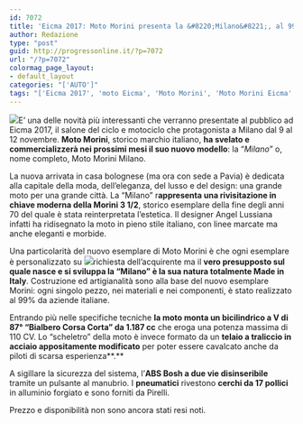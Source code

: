 ```yaml
---
id: 7072
title: 'Eicma 2017: Moto Morini presenta la &#8220;Milano&#8221;, al 99% Made in Italy'
author: Redazione
type: "post"
guid: http://progressonline.it/?p=7072
url: "/?p=7072"
colormag_page_layout:
- default_layout
categories: "['AUTO']"
tags: "['Eicma 2017', 'moto Eicma', 'Moto Morini', 'Moto Morini Eicma', 'Moto Morini Eicma 2017', 'Moto Morini Milano', 'novità Eicma', 'novità Eicma 2017']"
---
```


![](https://progressonline.it/wp-content/uploads/2017/11/milano-4-300x200.jpg)E’ una delle novità più interessanti che verranno presentate al pubblico ad Eicma 2017, il salone del ciclo e motociclo che protagonista a Milano dal 9 al 12 novembre. **Moto Morini**, storico marchio italiano, **ha svelato e commercializzerà nei prossimi mesi il suo nuovo modello**: la “*Milano*” o, nome completo, Moto Morini Milano.

La nuova arrivata in casa bolognese (ma ora con sede a Pavia) è dedicata alla capitale della moda, dell’eleganza, del lusso e del design: una grande moto per una grande città. La “Milano” r**appresenta una rivisitazione in chiave moderna della Morini 3 1/2**, storico esemplare della fine degli anni 70 del quale è stata reinterpretata l’estetica. Il designer Angel Lussiana infatti ha ridisegnato la moto in pieno stile italiano, con linee marcate ma anche eleganti e morbide.

Una particolarità del nuovo esemplare di Moto Morini è che ogni esemplare è personalizzato su ![](https://progressonline.it/wp-content/uploads/2017/11/mm-milano-ap-300x157.jpg)richiesta dell’acquirente ma il **vero presupposto sul quale nasce e si sviluppa la “Milano” è la sua natura totalmente Made in Italy**. Costruzione ed artigianalità sono alla base del nuovo esemplare Morini: ogni singolo pezzo, nei materiali e nei componenti, è stato realizzato al 99% da aziende italiane.

Entrando più nelle specifiche tecniche **la moto monta un bicilindrico a V di 87° “Bialbero Corsa Corta” da 1.187 cc** che eroga una potenza massima di 110 CV. Lo “scheletro” della moto è invece formato da un **telaio a traliccio in acciaio appositamente modificato** per poter essere cavalcato anche da piloti di scarsa esperienza**.**

A sigillare la sicurezza del sistema, l’**ABS Bosh a due vie disinseribile** tramite un pulsante al manubrio. I **pneumatici** rivestono **cerchi da 17 pollici** in alluminio forgiato e sono forniti da Pirelli.

Prezzo e disponibilità non sono ancora stati resi noti.